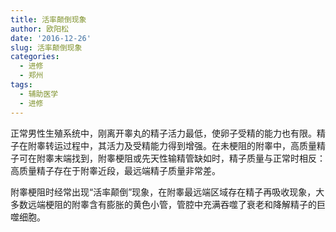 ```yaml
---
title: 活率颠倒现象
author: 欧阳松
date: '2016-12-26'
slug: 活率颠倒现象
categories:
  - 进修
  - 郑州
tags:
  - 辅助医学
  - 进修
---
```

正常男性生殖系统中，刚离开睾丸的精子活力最低，使卵子受精的能力也有限。精子在附睾转运过程中，其活力及受精能力得到增强。在未梗阻的附睾中，高质量精子可在附睾末端找到，附睾梗阻或先天性输精管缺如时，精子质量与正常时相反：高质量精子存在于附睾近段，最远端精子质量非常差。
   
   附睾梗阻时经常出现“活率颠倒”现象，在附睾最远端区域存在精子再吸收现象，大多数远端梗阻的附睾含有膨胀的黄色小管，管腔中充满吞噬了衰老和降解精子的巨噬细胞。
